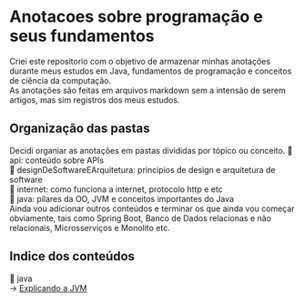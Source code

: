 # Anotacoes sobre programação e seus fundamentos
Criei este repositorio com o objetivo de armazenar minhas anotações durante meus estudos em Java, fundamentos de programação e conceitos de ciência da computação.
<br>
As anotações são feitas em arquivos markdown sem a intensão de serem artigos, mas sim registros dos meus estudos.

## Organização das pastas
Decidi organiar as anotações em pastas divididas por tópico ou conceito.
:file_folder: api: conteúdo sobre APIs
<br>
:file_folder: designDeSoftwareEArquitetura: principios de design e arquitetura de software
<br>
:file_folder: internet: como funciona a internet, protocolo http e etc
<br>
:file_folder: java: pilares da OO, JVM e conceitos importantes do Java
<br>
Ainda vou adicionar outros conteúdos e terminar os que ainda vou começar obviamente, tais como Spring Boot, Banco de Dados relacionas e não relacionais, Microsserviços e Monolito etc.

## Indice dos conteúdos
:file_folder: java
<br>
-> [Explicando a JVM](java/explicandoJVM.md)

